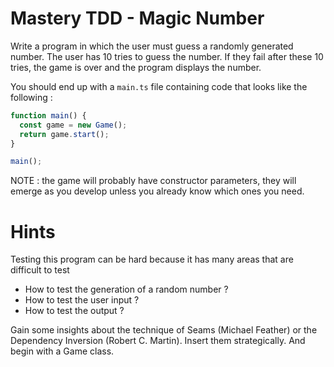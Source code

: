 # Mastery TDD - Magic Number

Write a program in which the user must guess a randomly generated number.
The user has 10 tries to guess the number. 
If they fail after these 10 tries, the game is over and the program displays the number.

You should end up with a `main.ts` file containing code that looks like the following :

```ts 
function main() {
  const game = new Game();
  return game.start();
}

main();
```

NOTE : the game will probably have constructor parameters, they will emerge as you develop unless you already know
which ones you need.

# Hints


Testing this program can be hard because it has many areas that are difficult to test
- How to test the generation of a random number ?
- How to test the user input ?
- How to test the output ?

Gain some insights about the technique of Seams (Michael Feather) or the Dependency Inversion (Robert C. Martin).
Insert them strategically.
And begin with a Game class.
